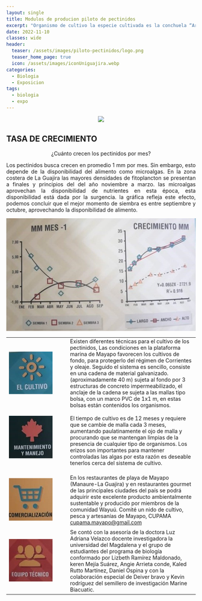 ```yaml
---
layout: single
title: Modulos de producion piloto de pectinidos
excerpt: "Organismo de cultivo la especie cultivada es la conchuela “Argopecten nucleus” pectinido nativo del caribe colombiano"
date: 2022-11-10
classes: wide
header:
  teaser: /assets/images/piloto-pectinidos/logo.png
  teaser_home_page: true
  icon: /assets/images/iconUniguajira.webp
categories:
  - Biologia
  - Exposicion
tags:
  - biologia
  - expo
---
```


<div style="text-align: center;">

[![](https://expoguajira.github.io/assets/images/piloto-pectinidos/mallas.jpg)](https://expoguajira.github.io)

</div>

## TASA DE CRECIMIENTO

<p style="text-align: center;">
    ¿Cuánto crecen los pectinidos por mes?
</p>
<p style="text-align: justify;">
Los pectinidos busca crecen en promedio 1 mm por mes. Sin embargo, esto depende de la disponibilidad del alimento como microalgas. En la zona costera de La Guajira las mayores densidades de fitoplancton se presentan a finales y principios del del año noviembre a marzo. las microalgas aprovechan la disponibilidad de nutrientes en esta época, esta disponibilidad está dada por la surgencia. la gráfica refleja este efecto, podemos concluir que el mejor momento de siembra es entre septiembre y octubre, aprovechando la disponibilidad de alimento.
</p>

<div style="text-align: center;">

![](/assets/images/piloto-pectinidos/crecimiento.jpg)

</div>

<table>
    <tr>
        <td>

![text](/assets/images/piloto-pectinidos/1.jpg)        
        </td>
        <td>Existen diferentes técnicas para el cultivo de los pectinidos, Las condiciones en la plataforma marina de Mayapo favorecen los cultivos de fondo, para protegerlo del régimen de Corrientes y oleaje. Seguido el sistema es sencillo, consiste en una cadena de material galvanizado. (aproximadamente 40 m) sujeta al fondo por 3 estructuras de concreto impermeabilizado, el anclaje de la cadena se sujeta a las mallas tipo bolsa, con un marco PVC de 1x1 m, en estas bolsas están contenidos los organismos.  </td>
    </tr>
    <tr>
        <td>
        
![test](/assets/images/piloto-pectinidos/2.jpg) ⠀⠀⠀⠀⠀⠀⠀⠀⠀⠀⠀⠀⠀⠀
        </td>
        <td>El tiempo de cultivo es de 12 meses y requiere que se cambie de malla cada 3 meses, aumentando paulatinamente el ojo de malla y procurando que se mantengan limpias de la presencia de cualquier tipo de organismos. Los erizos son importantes para mantener controladas las algas por esta razón es deseable tenerlos cerca del sistema de cultivo. </td>
    </tr>
    <tr>
        <td>
        
![test](/assets/images/piloto-pectinidos/3.jpg)
        </td>
        <td>En los restaurantes de playa de Mayapo (Manaure-La Guajira) y en restaurantes gourmet de las principales ciudades del país se podrá adquirir este excelente producto ambientalmente sustentable y producido por miembros de la comunidad Wayuú. Comité un nido de cultivo, pesca y artesanías de Mayapo, CUPAMA cupama.mayapo@gmail.com  </td>
    </tr>
    <tr>
        <td>
        
![test](/assets/images/piloto-pectinidos/4.jpg)
        </td>
        <td>Se contó con la asesoría de la doctora Luz Adriana Velazco docente investigadora la universidad del Magdalena y el grupo de estudiantes del programa de biología conformado por Lizbeth Ramírez Maldonado, keren Mejía Suárez, Angie Arrieta conde, Kaled Rutto Martínez, Daniel Ospina y con la colaboración especial de Deiver bravo y Kevin rodríguez del semillero de investigación Marine Biacuatic. </td>
    </tr>
</table>


